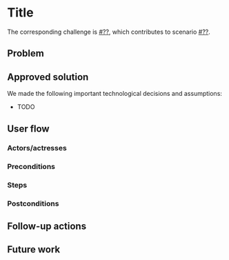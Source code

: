 # Title

<!--
The title is based on the title of the challenge.
-->

<!--
Fill in the challenge number below.
Fill in the scenario number below if applicable.
-->

The corresponding challenge is [#??](https://github.com/SolidLabResearch/Challenges/issues/??),
which contributes to scenario [#??](https://github.com/SolidLabResearch/Challenges/issues/??).

## Problem
<!--
You can reuse the pitch of the challenge, but check if you need to make changes.
For example, it might happen that the approved solution does more than what the original pitch requested.
-->

## Approved solution
<!--
Provide information about the approved solution:
names of tools/libraries created, repos, and so on.
-->

<!--
Provide a list of important technical decisions and assumptions.
-->
We made the following important technological decisions and assumptions:
- TODO
## User flow

<!--
Describe a concrete user flow with the approved solution.
Complete the following sections:
-->

### Actors/actresses

### Preconditions

### Steps

### Postconditions

## Follow-up actions
<!--
List all concrete follow-up actions that someone has to do.
For example, adding helper code from the solution to Comunica.
-->

## Future work
<!--
List ideas for future work.
These ideas don't have to be concrete.
You can create a new challenge/scenario for each idea.
-->

